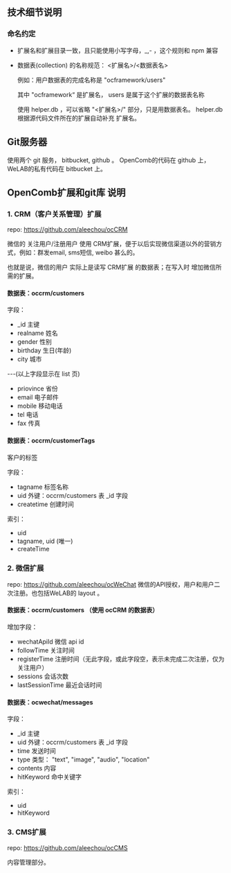 ## 技术细节说明

### 命名约定

* 扩展名和扩展目录一致，且只能使用小写字母，_,- ，这个规则和 npm 兼容

* 数据表(collection) 的名称规范：  <扩展名>/<数据表名>

    例如：用户数据表的完成名称是 "ocframework/users"

    其中 "ocframework“ 是扩展名， users 是属于这个扩展的数据表名称

    使用 helper.db ，可以省略 "<扩展名>/" 部分，只是用数据表名。 helper.db 根据源代码文件所在的扩展自动补充 扩展名。




## Git服务器
使用两个 git 服务， bitbucket, github  。 OpenComb的代码在 github 上， WeLAB的私有代码在 bitbucket 上。

## OpenComb扩展和git库 说明

### 1. CRM（客户关系管理）扩展

repo: https://github.com/aleechou/ocCRM

微信的 关注用户/注册用户 使用 CRM扩展，便于以后实现微信渠道以外的营销方式，例如：群发email, sms短信, weibo 甚么的。

也就是说，微信的用户 实际上是读写 CRM扩展 的数据表；在写入时 增加微信所需的扩展。

#### 数据表：occrm/customers   

字段： 
* _id             主键
* realname     姓名
* gender        性别
* birthday      生日(年龄)
* city             城市

---(以上字段显示在 list 页)

* priovince     省份
* email          电子邮件
* mobile        移动电话
* tel              电话
* fax              传真

#### 数据表：occrm/customerTags 
客户的标签

字段：
* tagname    标签名称
* uid            外键：occrm/customers 表 _id 字段
* createtime  创建时间

索引：
* uid
* tagname, uid (唯一)
* createTime


### 2. 微信扩展
repo: https://github.com/aleechou/ocWeChat
微信的API授权，用户和用户二次注册。也包括WeLAB的 layout 。



#### 数据表：occrm/customers （使用 ocCRM 的数据表）

增加字段：
* wechatApiId     微信 api id
* followTime      关注时间
* registerTime    注册时间（无此字段，或此字段空，表示未完成二次注册，仅为关注用户）
* sessions        会话次数
* lastSessionTime 最近会话时间


#### 数据表：ocwechat/messages

字段：
* _id             主键
* uid             外键：occrm/customers 表 _id 字段
* time            发送时间
* type            类型： "text", "image", "audio", "location"
* contents        内容
* hitKeyword      命中关键字

索引：
* uid
* hitKeyword


### 3. CMS扩展

repo: https://github.com/aleechou/ocCMS

内容管理部分。






